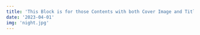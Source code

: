 ```yaml
---
title: 'This Block is for those Contents with both Cover Image and Title'
date: '2023-04-01'
img: 'night.jpg'
---
```

